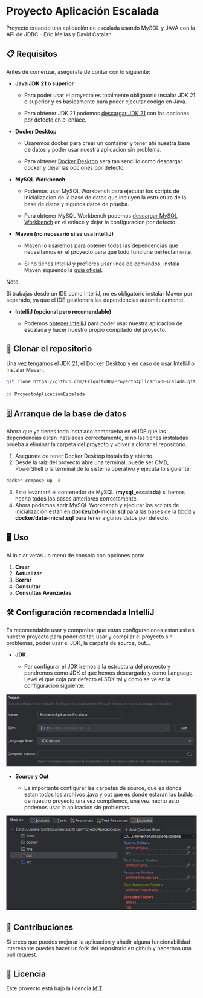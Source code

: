 # Proyecto Aplicación Escalada

Proyecto creando una aplicación de escalada usando MySQL y JAVA con la API de JDBC - Eric Mejias y David Catalan

## 📋 Requisitos

Antes de comenzar, asegúrate de contar con lo siguiente:

- **Java JDK 21 o superior**

   - Para poder usar el proyecto es totalmente obligatorio instalar JDK 21 o superior y es basicamente para poder ejecutar codigo en Java.

   - Para obtener JDK 21 podemos [descargar JDK 21](https://www.oracle.com/java/technologies/javase/jdk21-archive-downloads.html) con las opciones por defecto en el enlace.

- **Docker Desktop**

   - Usaremos docker para crear un container y tener ahi nuestra base de datos y poder usar nuestra aplicacion sin problema.

   - Para obtener [Docker Desktop](https://www.docker.com/products/docker-desktop/) sera tan sencillo como descargar docker y dejar las opciones por defecto.

- **MySQL Workbench**

   - Podemos usar MySQL Workbench para ejecutar los scripts de inicializacion de la base de datos que incluyen la estructura de la base de datos y algunos datos de prueba.

   - Para obtener MySQL Workbench podemos [descargar MySQL Workbench](https://dev.mysql.com/downloads/workbench/) en el enlace y dejar la configuracion por defecto.

- **Maven (no necesario si se usa IntelliJ)**

   - Maven lo usaremos para obtener todas las dependencias que necesitamos en el proyecto para que todo funcione perfectamente.

   - Si no tienes IntelliJ y prefieres usar línea de comandos, instala Maven siguiendo la [guía oficial](https://maven.apache.org/install.html).

> [!Note]
>
> Si trabajas desde un IDE como IntelliJ, no es obligatorio instalar Maven por separado, ya que el IDE gestionará las dependencias automáticamente.

- **IntelliJ (opcional pero recomendable)**

   - Podemos [obtener IntelliJ](https://www.jetbrains.com/es-es/idea/download/?section=windows) para poder usar nuestra aplicacion de escalada y hacer nuestro propio compilado del proyecto.

## 🚀 Clonar el repositorio

Una vez tengamos el JDK 21, el Docker Desktop y en caso de usar IntelliJ o instalar Maven.

```bash
git clone https://github.com/Eriquito00/ProyectoAplicacionEscalada.git

cd ProyectoAplicacionEscalada
```

## 🗄️ Arranque de la base de datos

Ahora que ya tienes todo instalado comprueba en el IDE que las dependencias estan instaladas correctamente, si no las tienes instaladas prueba a eliminar la carpeta del proyecto y volver a clonar el repositorio.

1. Asegúrate de tener Docker Desktop instalado y abierto.
2. Desde la raíz del proyecto abre una terminal, puede ser CMD, PowerShell o la terminal de tu sistema operativo y ejecuta lo siguiente:

```bash
docker-compose up -d
```

3. Esto levantará el contenedor de MySQL (**mysql_escalada**) si hemos hecho todos los pasos anteriores correctamente.
4. Ahora podemos abrir MySQL Workbench y ejecutar los scripts de inicialización están en **docker/bd-inicial.sql** para las bases de la bbdd y **docker/data-inicial.sql** para tener algunos datos por defecto.

## 🖥️ Uso

Al iniciar verás un menú de consola con opciones para:

1. **Crear**
2. **Actualizar**
3. **Borrar**
4. **Consultar**
5. **Consultas Avanzadas**

## 🛠️ Configuración recomendada IntelliJ

Es recomendable usar y comprobar que estas configuraciones estan asi en nuestro proyecto para poder editar, usar y compilar el proyecto sin problemas, poder usar el JDK, la carpeta de source, out...

- **JDK**

   - Par configurar el JDK iremos a la estructura del proyecto y pondremos como JDK el que hemos descargado y como Language Level el que coja por defecto el SDK tal y como se ve en la configuracion siguiente:

![img](./img/image.png)

- **Source y Out**

   - Es importante configurar las carpetas de source, que es donde estan todos los archivos .java y out que es donde estaran las builds de nuestro proyecto una vez compilemos, una vez hecho esto podemos usar la aplicacion sin problemas.

![img2](./img/image2.png)

## 🤝 Contribuciones

Si crees que puedes mejorar la aplicacion y añadir alguna funcionabilidad interesante puedes hacer un fork del repositorio en github y hacernos una pull request.

## 📄 Licencia

Este proyecto está bajo la licencia [MIT](./LICENSE).